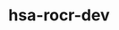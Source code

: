 ---
title: "hsa-rocr-dev"
layout: cache
categories: [package, v0.21.1]
meta: {"versions": ["5.4.3", "5.6.1"], "compilers": ["gcc@=11.3.0", "gcc@=11.4.0"], "oss": ["ubuntu20.04", "ubuntu22.04"], "platforms": ["linux"], "targets": ["x86_64_v3"], "stacks": ["e4s", "ml-linux-x86_64-rocm", "root"], "num_specs": 6, "num_specs_by_stack": {"root": 6, "e4s": 2, "ml-linux-x86_64-rocm": 4}}
spec_details: [{"hash": "hfgdqannwaldlnuzqqtj5mnmth3nsd3g", "compiler": "gcc@=11.4.0", "versions": ["5.6.1"], "os": "ubuntu20.04", "platform": "linux", "target": "x86_64_v3", "variants": ["build_system=cmake", "build_type=Release", "generator=make", "+image", "~ipo", "patches=9267179", "+shared"], "stacks": ["root", "e4s"], "size": "-", "tarball": "https://binaries.spack.io/releases/v0.21.1/build_cache/linux-ubuntu20.04-x86_64_v3/gcc-11.4.0/hsa-rocr-dev-5.6.1/linux-ubuntu20.04-x86_64_v3-gcc-11.4.0-hsa-rocr-dev-5.6.1-hfgdqannwaldlnuzqqtj5mnmth3nsd3g.spack"}, {"hash": "djdepdctqs2ct57ocor5hzgbl3hzwhdf", "compiler": "gcc@=11.4.0", "versions": ["5.4.3"], "os": "ubuntu20.04", "platform": "linux", "target": "x86_64_v3", "variants": ["build_system=cmake", "build_type=Release", "generator=make", "+image", "~ipo", "patches=9267179", "+shared"], "stacks": ["root", "e4s"], "size": "-", "tarball": "https://binaries.spack.io/releases/v0.21.1/build_cache/linux-ubuntu20.04-x86_64_v3/gcc-11.4.0/hsa-rocr-dev-5.4.3/linux-ubuntu20.04-x86_64_v3-gcc-11.4.0-hsa-rocr-dev-5.4.3-djdepdctqs2ct57ocor5hzgbl3hzwhdf.spack"}, {"hash": "uvnuqqnuj2ug6bjdrrji5sxdxokhvk3s", "compiler": "gcc@=11.3.0", "versions": ["5.6.1"], "os": "ubuntu22.04", "platform": "linux", "target": "x86_64_v3", "variants": ["build_system=cmake", "build_type=Release", "generator=make", "+image", "~ipo", "patches=9267179", "+shared"], "stacks": ["ml-linux-x86_64-rocm", "root"], "size": "-", "tarball": "https://binaries.spack.io/releases/v0.21.1/build_cache/linux-ubuntu22.04-x86_64_v3/gcc-11.3.0/hsa-rocr-dev-5.6.1/linux-ubuntu22.04-x86_64_v3-gcc-11.3.0-hsa-rocr-dev-5.6.1-uvnuqqnuj2ug6bjdrrji5sxdxokhvk3s.spack"}, {"hash": "f5jjfj4xviilhmiyarbi2o3prqixbze7", "compiler": "gcc@=11.3.0", "versions": ["5.6.1"], "os": "ubuntu22.04", "platform": "linux", "target": "x86_64_v3", "variants": ["build_system=cmake", "build_type=Release", "generator=make", "+image", "~ipo", "patches=9267179", "+shared"], "stacks": ["ml-linux-x86_64-rocm", "root"], "size": "-", "tarball": "https://binaries.spack.io/releases/v0.21.1/build_cache/linux-ubuntu22.04-x86_64_v3/gcc-11.3.0/hsa-rocr-dev-5.6.1/linux-ubuntu22.04-x86_64_v3-gcc-11.3.0-hsa-rocr-dev-5.6.1-f5jjfj4xviilhmiyarbi2o3prqixbze7.spack"}, {"hash": "zdru334ruy37x6jwqjt2zljb2e53t627", "compiler": "gcc@=11.3.0", "versions": ["5.6.1"], "os": "ubuntu22.04", "platform": "linux", "target": "x86_64_v3", "variants": ["build_system=cmake", "build_type=Release", "generator=make", "+image", "~ipo", "patches=9267179", "+shared"], "stacks": ["ml-linux-x86_64-rocm", "root"], "size": "-", "tarball": "https://binaries.spack.io/releases/v0.21.1/build_cache/linux-ubuntu22.04-x86_64_v3/gcc-11.3.0/hsa-rocr-dev-5.6.1/linux-ubuntu22.04-x86_64_v3-gcc-11.3.0-hsa-rocr-dev-5.6.1-zdru334ruy37x6jwqjt2zljb2e53t627.spack"}, {"hash": "zard3fqxya3o3phnpqayf27x2wp76qw7", "compiler": "gcc@=11.3.0", "versions": ["5.6.1"], "os": "ubuntu22.04", "platform": "linux", "target": "x86_64_v3", "variants": ["build_system=cmake", "build_type=Release", "generator=make", "+image", "~ipo", "patches=9267179", "+shared"], "stacks": ["ml-linux-x86_64-rocm", "root"], "size": "-", "tarball": "https://binaries.spack.io/releases/v0.21.1/build_cache/linux-ubuntu22.04-x86_64_v3/gcc-11.3.0/hsa-rocr-dev-5.6.1/linux-ubuntu22.04-x86_64_v3-gcc-11.3.0-hsa-rocr-dev-5.6.1-zard3fqxya3o3phnpqayf27x2wp76qw7.spack"}]
---